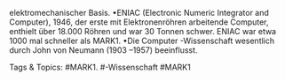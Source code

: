 elektromechanischer Basis.
•ENIAC (Electronic Numeric Integrator and Computer), 1946, der erste mit Elektronenröhren 
arbeitende Computer, enthielt über 18.000 Röhren und war 30 Tonnen schwer. ENIAC war etwa 
1000 mal schneller als MARK1. 
•Die Computer -Wissenschaft wesentlich durch John von Neumann (1903 –1957) beeinflusst. 

   Tags & Topics:
   #MARK1.
   #-Wissenschaft
   #MARK1